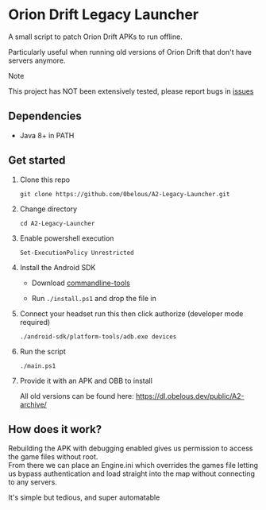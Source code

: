 <!-- @import "[TOC]" {cmd="toc" depthFrom=1 depthTo=6 orderedList=false} -->
# Orion Drift Legacy Launcher

A small script to patch Orion Drift APKs to run offline.

Particularly useful when running old versions of Orion Drift that don't have servers anymore.

> [!NOTE]
> This project has NOT been extensively tested, please report bugs in [issues](https://github.com/0belous/A2-Legacy-Launcher/issues)

## Dependencies
- Java 8+ in PATH

## Get started
1. Clone this repo

    `git clone https://github.com/0belous/A2-Legacy-Launcher.git`

2. Change directory

    `cd A2-Legacy-Launcher`

3. Enable powershell execution

    `Set-ExecutionPolicy Unrestricted`

3. Install the Android SDK

    - Download [commandline-tools](https://dl.google.com/android/repository/commandlinetools-win-13114758_latest.zip)

    - Run `./install.ps1` and drop the file in

4. Connect your headset run this then click authorize (developer mode required)

    `./android-sdk/platform-tools/adb.exe devices`

5. Run the script

    `./main.ps1`

6. Provide it with an APK and OBB to install

    All old versions can be found here: https://dl.obelous.dev/public/A2-archive/

## How does it work?
Rebuilding the APK with debugging enabled gives us permission to access the game files without root. <br>
From there we can place an Engine.ini which overrides the games file letting us bypass authentication and load straight into the map without connecting to any servers.

It's simple but tedious, and super automatable